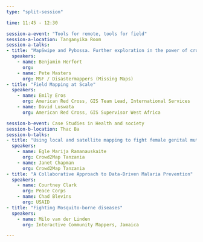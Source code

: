 ```yaml
---
type: "split-session"

time: 11:45 - 12:30

session-a-event: "Tools for remote, tools for field"
session-a-location: Tanganyika Room
session-a-talks:
- title: "MapSwipe and Pybossa. Further exploration in the power of crowds"
  speakers:
    - name: Benjamin Herfort
      org: 
    - name: Pete Masters
      org: MSF / Disastermappers (Missing Maps)
- title: "Field Mapping at Scale"
  speakers:
    - name: Emily Eros
      org: American Red Cross, GIS Team Lead, International Services
    - name: David Luswata
      org: American Red Cross, GIS Supervisor West Africa

session-b-event: Case Studies in Health and society
session-b-location: Thac Ba
session-b-talks:
- title: "Using local and satellite mapping to fight female genital mutilation in Tanzania"
  speakers:
    - name: Egle Marija Ramanauskaite
      org: Crowd2Map Tanzania
    - name: Janet Chapman
      org: Crowd2Map Tanzania
- title: "A Collaborative Approach to Data-Driven Malaria Prevention"
  speakers:
    - name: Courtney Clark
      org: Peace Corps
    - name: Chad Blevins
      org: USAID
- title: "Fighting Mosquito-borne diseases"
  speakers:
    - name: Milo van der Linden
      org: Interactive Community Mappers, Jamaica

---
```

